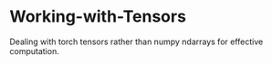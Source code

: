 # Working-with-Tensors
Dealing with torch tensors rather than numpy ndarrays for effective computation.
